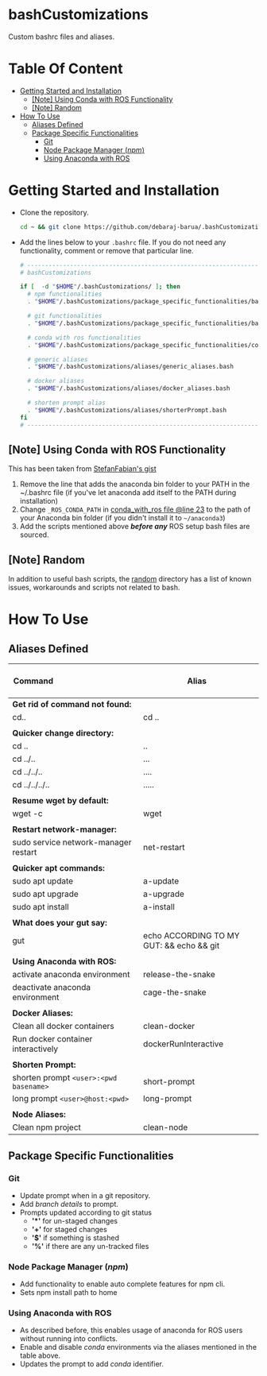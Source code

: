 <h1>bashCustomizations</h1>

Custom bashrc files and aliases.

<h1>Table Of Content</h1>

- [Getting Started and Installation](#getting-started-and-installation)
  - [[Note] Using Conda with ROS Functionality](#note-using-conda-with-ros-functionality)
  - [[Note] Random](#note-random)
- [How To Use](#how-to-use)
  - [Aliases Defined](#aliases-defined)
  - [Package Specific Functionalities](#package-specific-functionalities)
    - [Git](#git)
    - [Node Package Manager (*npm*)](#node-package-manager-npm)
    - [Using Anaconda with ROS](#using-anaconda-with-ros)

# Getting Started and Installation

- Clone the repository.

  ```bash
  cd ~ && git clone https://github.com/debaraj-barua/.bashCustomizations.git
  ```

- Add the lines below to your `.bashrc` file. If you do not need any functionality, comment or remove that particular line.

  ```bash  
  # ---------------------------------------------------------------------------------------
  # bashCustomizations

  if [  -d "$HOME"/.bashCustomizations/ ]; then
    # npm functionalities
    . "$HOME"/.bashCustomizations/package_specific_functionalities/bashrc_npm.bash

    # git functionalities
    . "$HOME"/.bashCustomizations/package_specific_functionalities/bashrc_git.bash

    # conda with ros functionalities
    . "$HOME"/.bashCustomizations/package_specific_functionalities/conda_with_ros.bash

    # generic aliases
    . "$HOME"/.bashCustomizations/aliases/generic_aliases.bash

    # docker aliases
    . "$HOME"/.bashCustomizations/aliases/docker_aliases.bash

    # shorten prompt alias
    . "$HOME"/.bashCustomizations/aliases/shorterPrompt.bash
  fi
  # ---------------------------------------------------------------------------------------

  ```

## [Note] Using Conda with ROS Functionality

  This has been taken from [StefanFabian's gist](https://gist.github.com/StefanFabian/17fa715e783cd2be6a32cd5bbb98acd9#file-anaconda_with_ros_wrapper-bash)

  1. Remove the line that adds the anaconda bin folder to your PATH in the ~/.bashrc file (if you've let anaconda add itself to the PATH during installation)
  1. Change `_ROS_CONDA_PATH` in [conda_with_ros file @line 23](package_specific_functionalities/conda_with_ros.bash#L23) to the path of your Anaconda bin folder (if you didn't install it to `~/anaconda3`)
  1. Add the scripts mentioned above **_before any_** ROS setup bash files are sourced.

## [Note] Random

  In addition to useful bash scripts, the [random](random/README.md) directory has a list of known issues, workarounds and scripts not related to bash.

# How To Use

## Aliases Defined

  | &nbsp; &nbsp; &nbsp; &nbsp; &nbsp;&nbsp; &nbsp; &nbsp; &nbsp; &nbsp;&nbsp; &nbsp; &nbsp; &nbsp; &nbsp;&nbsp; &nbsp; &nbsp; &nbsp; &nbsp;&nbsp; &nbsp; &nbsp; &nbsp; &nbsp;&nbsp; &nbsp; &nbsp; &nbsp; &nbsp;&nbsp; Command  &nbsp; &nbsp; &nbsp; &nbsp;&nbsp; &nbsp; &nbsp; &nbsp; &nbsp;&nbsp; &nbsp; &nbsp; &nbsp; &nbsp;&nbsp; &nbsp; &nbsp; &nbsp; &nbsp;&nbsp; &nbsp; &nbsp; &nbsp; &nbsp;&nbsp; &nbsp; &nbsp; &nbsp; &nbsp;| &nbsp; &nbsp; &nbsp;&nbsp; &nbsp; &nbsp; Alias &nbsp; &nbsp;&nbsp; &nbsp; &nbsp; &nbsp; &nbsp;|
  |---------------------------------------|----------------------------------------------------------|
  | <b>Get rid of command not found:</b>  |                                                          |
  | cd..                                  | cd ..                                                    |
  |                                       |                                                          |
  | <b>Quicker change directory:</b>      |                                                          |
  | cd ..                                 | ..                                                       |
  | cd ../..                              | ...                                                      |
  | cd ../../..                           | ....                                                     |
  | cd ../../../..                        | .....                                                    |
  |                                       |                                                          |
  | <b>Resume wget by default:</b>        |                                                          |
  | wget -c                               | wget                                                     |
  |                                       |                                                          |
  | <b>Restart network-manager:</b>       |                                                          |
  | sudo service network-manager restart  | net-restart                                              |
  |                                       |                                                          |
  | <b>Quicker apt commands:</b>          |                                                          |
  | sudo apt update                       | a-update                                                 |
  | sudo apt upgrade                      | a-upgrade                                                |
  | sudo apt install                      | a-install                                                |
  |                                       |                                                          |
  | <b>What does your gut say:</b>        |                                                          |
  | gut                                   | echo ACCORDING TO MY GUT: && echo && git                 |
  |                                       |                                                          |
  | <b>Using Anaconda with ROS:</b>       |                                                          |
  | activate  anaconda environment        | release-the-snake                                        |
  | deactivate  anaconda environment      | cage-the-snake                                           |
  |                                       |                                                          |
  | <b>Docker Aliases:</b>                |                                                          |
  | Clean all docker containers           | clean-docker                                             |
  | Run docker container interactively    | dockerRunInteractive                                     |
  |                                       |                                                          |
  | <b>Shorten Prompt:</b>                |                                                          |
  | shorten prompt `<user>:<pwd basename>`| short-prompt                                             |
  | long prompt `<user>@host:<pwd>`       | long-prompt                                              |
  |                                       |                                                          |
  | <b>Node Aliases:</b>                  |                                                          |
  | Clean npm project                     | clean-node                                               |

## Package Specific Functionalities
  
### Git

- Update prompt when in a git repository.
- Add *branch details* to prompt.
- Prompts updated according to git status
  - **'*'** for un-staged changes
  - **'+'** for staged changes
  - **'$'** if something is stashed
  - **'%'** if there are any un-tracked files
  
### Node Package Manager (*npm*)

- Add functionality to enable auto complete features for npm cli.
- Sets npm install path to home

### Using Anaconda with ROS

- As described before, this enables usage of anaconda for ROS users without running into conflicts.
- Enable and disable *conda* environments via the aliases mentioned in the table above.
- Updates the prompt to add *conda* identifier.
